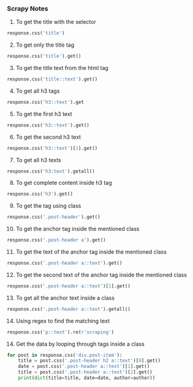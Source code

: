 ### Scrapy Notes
1. To get the title with the selector
```python
response.css('title')
```
2. To get only the title tag
```python
response.css('title').get()
```
3. To get the title text from the html tag
```python
response.css('title::text').get()
```
4. To get all h3 tags
```python
response.css('h3::text').get
```
5. To get the first h3 text
```python
response.css('h3::text').get()
```
6. To get the second h3 text
```python
response.css('h3::text')[1].get()
```
7. To get all h3 texts
```python
response.css('h3:text').getall()
```
8. To get complete content inside h3 tag
```python
response.css('h3').get()
```
9. To get the tag using class
```python
response.css('.post-header').get()
```
10. To get the anchor tag inside the mentioned class
```python
response.css('.post-header a').get()
```
11. To get the text of the anchor tag inside the mentioned class
```python
response.css('.post-header a::text').get()
```
12. To get the second text of the anchor tag inside the mentioned class
```python
response.css('.post-header a::text')[1].get()
```
13. To get all the anchor text inside a class
```python
response.css('.post-header a::text').getall()
```
14. Using regex to find the matching text
```python
response.css('p::text').re(r'scraping')
```
14. Get the data by looping through tags inside a class
```python
for post in response.css('div.post-item'):
	title = post.css('.post-header h2 a::text')[0].get()
	date = post.css('.post-header a::text')[1].get()
	title = post.css('.post-header a::text')[2].get()
	print(dict(title=title, date=date, author=author))

```
